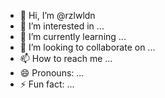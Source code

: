 - 👋 Hi, I’m @rzlwldn
- 👀 I’m interested in ...
- 🌱 I’m currently learning ...
- 💞️ I’m looking to collaborate on ...
- 📫 How to reach me ...
- 😄 Pronouns: ...
- ⚡ Fun fact: ...

<!---
rzlwldn/rzlwldn is a ✨ special ✨ repository because its `README.md` (this file) appears on your GitHub profile.
You can click the Preview link to take a look at your changes.
--->
